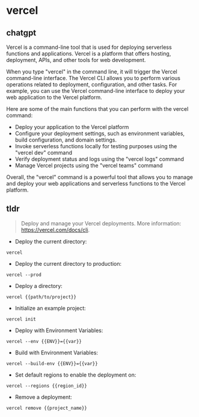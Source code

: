 # vercel 
## chatgpt 
Vercel is a command-line tool that is used for deploying serverless functions and applications. Vercel is a platform that offers hosting, deployment, APIs, and other tools for web development. 

When you type "vercel" in the command line, it will trigger the Vercel command-line interface. The Vercel CLI allows you to perform various operations related to deployment, configuration, and other tasks. For example, you can use the Vercel command-line interface to deploy your web application to the Vercel platform.

Here are some of the main functions that you can perform with the vercel command:

- Deploy your application to the Vercel platform
- Configure your deployment settings, such as environment variables, build configuration, and domain settings.
- Invoke serverless functions locally for testing purposes using the "vercel dev" command
- Verify deployment status and logs using the "vercel logs" command
- Manage Vercel projects using the "vercel teams" command

Overall, the "vercel" command is a powerful tool that allows you to manage and deploy your web applications and serverless functions to the Vercel platform. 

## tldr 
 
> Deploy and manage your Vercel deployments.
> More information: <https://vercel.com/docs/cli>.

- Deploy the current directory:

`vercel`

- Deploy the current directory to production:

`vercel --prod`

- Deploy a directory:

`vercel {{path/to/project}}`

- Initialize an example project:

`vercel init`

- Deploy with Environment Variables:

`vercel --env {{ENV}}={{var}}`

- Build with Environment Variables:

`vercel --build-env {{ENV}}={{var}}`

- Set default regions to enable the deployment on:

`vercel --regions {{region_id}}`

- Remove a deployment:

`vercel remove {{project_name}}`
